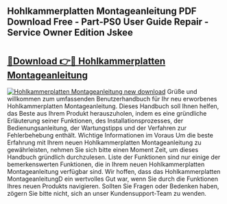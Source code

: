 ## Hohlkammerplatten Montageanleitung PDF Download Free - Part-PS0 User Guide Repair - Service Owner Edition Jskee

# <h2><a href="http://df7zz6.blite.top/?on=Hohlkammerplatten+Montageanleitung">🔗Download 👉🔴 Hohlkammerplatten Montageanleitung</a></h2>

[![Hohlkammerplatten Montageanleitung new download](https://i.imgur.com/lujVjoI.png)](http://df7zz6.blite.top/?on=Hohlkammerplatten+Montageanleitung)
Grüße und willkommen zum umfassenden Benutzerhandbuch für Ihr neu erworbenes Hohlkammerplatten Montageanleitung. Dieses Handbuch soll Ihnen helfen, das Beste aus Ihrem Produkt herauszuholen, indem es eine gründliche Erläuterung seiner Funktionen, des Installationsprozesses, der Bedienungsanleitung, der Wartungstipps und der Verfahren zur Fehlerbehebung enthält. Wichtige Informationen im Voraus Um die beste Erfahrung mit Ihrem neuen Hohlkammerplatten Montageanleitung zu gewährleisten, nehmen Sie sich bitte einen Moment Zeit, um dieses Handbuch gründlich durchzulesen. Liste der Funktionen sind nur einige der bemerkenswerten Funktionen, die in Ihrem neuen Hohlkammerplatten Montageanleitung verfügbar sind. Wir hoffen, dass das Hohlkammerplatten MontageanleitungD ein wertvolles Gut war, wenn Sie durch die Funktionen Ihres neuen Produkts navigieren. Sollten Sie Fragen oder Bedenken haben, zögern Sie bitte nicht, sich an unser Kundensupport-Team zu wenden.
